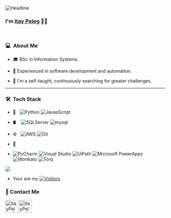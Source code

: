 <div align=left>
        <img src="https://readme-typing-svg.herokuapp.com?color=%236FDA44&size=32&center=true&vCenter=true&width=200&height=50&lines=Hi+there+%F0%9F%91%8B" alt="Headline" />
    </div>

### I'm [Itay Peleg](https://www.linkedin.com/in/itay-peleg-) 👨‍💻
<br/>

<h3> 💻 &nbsp;About Me </h3>

- 🎓 BSc in Information Systems.

- 💼 Experienced in software development and automation.
  
- 💪 I'm a self-taught, continuously searching for greater challenges.
  
<hr />
<h3> 🛠 &nbsp;Tech Stack</h3>

- 🧰 &nbsp;
  ![Python](https://img.shields.io/badge/-%F0%9F%90%8D%20Python-333333?style=flat&logo=python&logoColor=3776AB)
  ![JavasScript](https://img.shields.io/badge/-%F0%9F%8C%90%20JavaScript-333333?style=flat&logo=javascript&logoColor=F7DF1E)

- 🛢  &nbsp;
  &nbsp;![SQLServer](https://img.shields.io/badge/-Sql_Server-333333?style=flat&logo=microsoft-sql-server)
  ![mysql](https://img.shields.io/badge/-%F0%9F%97%84%EF%B8%8F%20MySQL-333333?style=flat&logo=mysql&logoColor=4479A1)

- ⚙️ &nbsp;
  ![AWS](https://img.shields.io/badge/-AWS-333333?style=flat&logo=amazon)
  ![Git](https://img.shields.io/badge/-Git-333333?style=flat&logo=git)

- 🔧 &nbsp;
- ![PyCharm](https://img.shields.io/badge/-%E2%9A%99%EF%B8%8F%20PyCharm-333333?style=flat&logo=pycharm&logoColor=00BDBD)
  ![Visual Studio](https://img.shields.io/badge/-Visual_Studio-333333?style=flat&logo=visual-studio&logoColor=5d2b90)
  ![UiPath](https://img.shields.io/badge/-%F0%9F%A4%96%20UiPath-333333?style=flat&logo=uipath&logoColor=00D1B2)
  ![Microsoft PowerApps](https://img.shields.io/badge/-%F0%9F%92%A1%20Microsoft_PowerApps-333333?style=flat&logo=microsoft-powerapps&logoColor=008272)
  ![Wortkato](https://img.shields.io/badge/-%F0%9F%94%A7%20Workato-333333?style=flat&logo=workato&logoColor=FF6633)
  ![Torq](https://img.shields.io/badge/-%F0%9F%8C%80%20Torq-333333?style=flat&logo=torq&logoColor=FF5733)

<p>
  <div class="github-stats">
  <img  src="https://github-readme-stats.vercel.app/api?username=ItayPeleg&theme=vision-friendly-dark&show_icons=true&hide=issues,contribs,prs" />
  </div>
</p>

- Your are my [![Visitors](https://visitor-badge.laobi.icu/badge?page_id=ItayPeleg.visitor-badge)](https://github.com/ItayPeleg)<br>


### 📝 Contact Me 
[<img align="left" alt="ItayPeleg | LinkedIn" height="40px" src="https://img.icons8.com/doodle/48/000000/linkedin--v2.png"/>][linkedin]
[<img align="left" alt="ItayPeleg | Gmail" height="40px" src="https://img.icons8.com/external-tal-revivo-filled-tal-revivo/24/000000/external-gmail-is-a-free-email-service-developed-by-google-logo-filled-tal-revivo.png"/>][gmail]

[linkedin]: https://www.linkedin.com/in/itay-peleg-
[gmail]: mailto:Itaypeleg165@gmail.com
